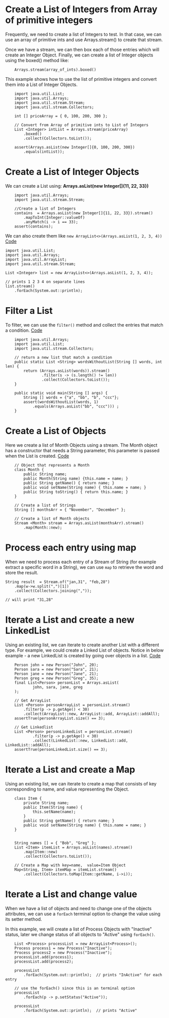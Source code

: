 # Create a List of Integers from Array of primitive integers

Frequently, we need to create a list of Integers to test. In that case, we can use an array of primitive ints and use Arrays.stream() to create that stream.

Once we have a stream, we can then box each of those entries which will create an Integer Object. Finally, we can create a list of Integer objects using the boxed() method like:

        Arrays.stream(array_of_ints).boxed()

This example shows how to use the list of primitive integers and convert them into a List of Integer Objects.

        import java.util.List;
        import java.util.Arrays;
        import java.util.stream.Stream;
        import java.util.stream.Collectors;
        
        int [] priceArray = { 0, 100, 200, 300 };
        
        // Convert from Array of primitive ints to List of Integers
        List <Integer> intList = Arrays.stream(priceArray)
            .boxed()
            .collect(Collectors.toList());
        
        assert(Arrays.asList(new Integer[]{0, 100, 200, 300})
            .equals(intList));
        

# Create a List of Integer Objects

We can create a List using:  **Arrays.asList(new Integer[]{11, 22, 33})**  

        import java.util.Arrays;
        import java.util.stream.Stream;
        
        //Create a list of Integers
        contains  = Arrays.asList(new Integer[]{11, 22, 33}).stream()
            .mapToInt(Integer::valueOf)
            .anyMatch(i -> i == 33);
        assert(contains);
        
We can also create them like `new ArrayList<>(Arrays.asList(1, 2, 3, 4))`
[Code](../JavaExamples/src/main/java/com/sandbox/ConstructListDemo.java)

    import java.util.List;
    import java.util.Arrays;
    import java.util.ArrayList;
    import java.util.stream.Stream;

    List <Integer> list = new ArrayList<>(Arrays.asList(1, 2, 3, 4));
        
    // prints 1 2 3 4 on separate lines
    list.stream()
        .forEach(System.out::println);

# Filter a List

To filter, we can use the `filter()` method and collect the entries that match a condition.
[Code](../JavaExamples/src/main/java/com/codingbat/ap1/WordsWithoutList.java)

        
        import java.util.Arrays;
        import java.util.List;
        import java.util.stream.Collectors;
        
        // return a new list that match a condition
        public static List <String> wordsWithoutList(String [] words, int len) {
            return (Arrays.asList(words)).stream()
                    .filter(s -> (s.length() != len))
                    .collect(Collectors.toList());
        }
        
        public static void main(String [] args) {
            String [] words = {"a", "bb", "b", "ccc"};
            assert(wordsWithoutList(words, 1)
                .equals(Arrays.asList("bb", "ccc"))) ; 
        }
        

# Create a List of Objects

Here we create a list of Month Objects using a stream. The Month object has a constructor that needs a String parameter, this parameter is passed when the List is created.
[Code](../JavaExamples/src/main/java/com/sandbox/ExecMethodForEachDemo.java)

        
        // Object that represents a Month
        class Month {
            public String name;
            public Month(String name) {this.name = name; }
            public String getName() { return name; }
            public void setName(String name) { this.name = name; }
            public String toString() { return this.name; }
        }
        
        // Create a list of Strings
        String [] monthsArr = { "November", "December" };
        
        // Create a list of Month objects
        Stream <Month> stream = Arrays.asList(monthsArr).stream()
            .map(Month::new);
        
# Process each entry using map
When we need to process each entry of a Stream of String 
(for example extract a specific word in a String), we can use `map` to retrieve the word and store the result.

    String result  = Stream.of("jan,31", "feb,28")
        .map(w->w.split(",")[1])
        .collect(Collectors.joining(","));
        
    // will print "31,28"    
    
# Iterate a List and create a new LinkedList
Using an existing list, we can iterate to create another List with a different type. For example, we could create a Linked List of objects. Notice in below example - a new LinkedList is created by going over objects in a list.
[Code](../JavaExamples/src/main/java/com/sandbox/java8/CollectorExercise07.java)

        Person john = new Person("John", 20);
        Person sara = new Person("Sara", 21);
        Person jane = new Person("Jane", 21);
        Person greg = new Person("Greg", 35);
        final List<Person> personList = Arrays.asList(
                john, sara, jane, greg
        );
        
        // Get ArrayList
        List <Person> personArrayList = personList.stream()
            .filter(p -> p.getAge() < 30)
            .collect(ArrayList::new, ArrayList::add, ArrayList::addAll);        
        assertTrue(personArrayList.size() == 3);
        
        // Get Linkedlist
        List <Person> personLinkedList = personList.stream()
                .filter(p -> p.getAge() < 30)
                .collect(LinkedList::new, LinkedList::add, LinkedList::addAll);
        assertTrue(personLinkedList.size() == 3);
        

# Iterate a List and create a Map
Using an existing list, we can iterate to create a map that consists of key corresponding to name, and value representing the Object.

        class Item {
            private String name;
            public Item(String name) {
                this.setName(name);
            }
            public String getName() { return name; }
            public void setName(String name) { this.name = name; }
        }
        
        
        String names [] = { "Bob", "Greg" };
        List <Item> itemList = Arrays.asList(names).stream()
            .map(Item::new)
            .collect(Collectors.toList());
        
        // Create a Map with key=name,  value=Item Object
        Map<String, Item> itemMap = itemList.stream()
            .collect(Collectors.toMap(Item::getName, i->i));
        
# Iterate a List and change value
When we have a list of objects and need to change one of the objects attributes, we can use a `forEach` terminal option to change the value using its setter method.

In this example, we will create a list of Process Objects with "Inactive" status, later we change status of all objects to "Active" using `forEach()`.

        List <Process> processList = new ArrayList<Process>();
        Process process1 = new Process("Inactive");
        Process process2 = new Process("Inactive");
        processList.add(process1);
        processList.add(process2);
        
        processList
            .forEach(System.out::println);  // prints "InActive" for each entry
        
        // use the forEach() since this is an terminal option
        processList
            .forEach(p -> p.setStatus("Active"));
            
        processList
            .forEach(System.out::println);  // prints "Active"
        

